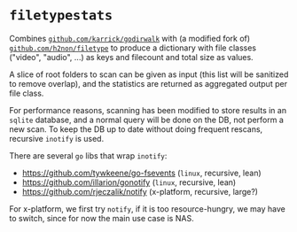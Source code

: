 # `filetypestats`

Combines [`github.com/karrick/godirwalk`](https://github.com/karrick/godirwalk) with (a modified fork of) [`github.com/h2non/filetype`](https://github.com/h2non/filetype) to produce a dictionary with file classes ("video", "audio", ...) as keys and filecount and total size as values.

A slice of root folders to scan can be given as input (this list will be sanitized to remove overlap), and the statistics are returned as aggregated output per file class.

For performance reasons, scanning has been modified to store results in an `sqlite` database, and a normal query will be done on the DB, not perform a new scan.
To keep the DB up to date without doing frequent rescans, recursive `inotify` is used.

There are several `go` libs that wrap `inotify`:

- https://github.com/tywkeene/go-fsevents (`linux`, recursive, lean)
- https://github.com/illarion/gonotify (`linux`, recursive, lean)
- https://github.com/rjeczalik/notify (x-platform, recursive, large?)

For x-platform, we first try `notify`, if it is too resource-hungry, we may have to switch, since for now the main use case is NAS.